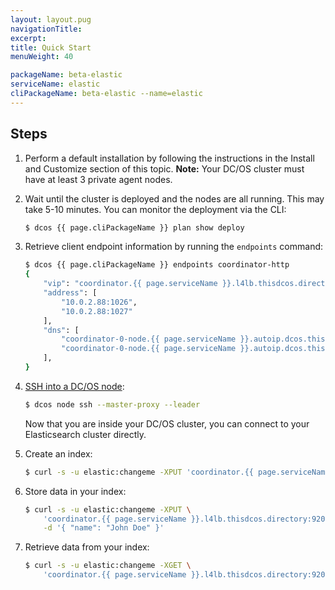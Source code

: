 ```yaml
---
layout: layout.pug
navigationTitle:
excerpt:
title: Quick Start
menuWeight: 40

packageName: beta-elastic
serviceName: elastic
cliPackageName: beta-elastic --name=elastic
---
```


## Steps

1. Perform a default installation by following the instructions in the Install and Customize section of this topic.
	**Note:** Your DC/OS cluster must have at least 3 private agent nodes.

1. Wait until the cluster is deployed and the nodes are all running. This may take 5-10 minutes. You can monitor the deployment via the CLI:

    ```bash
    $ dcos {{ page.cliPackageName }} plan show deploy
    ```

1. Retrieve client endpoint information by running the `endpoints` command:

    ```bash
    $ dcos {{ page.cliPackageName }} endpoints coordinator-http
    {
        "vip": "coordinator.{{ page.serviceName }}.l4lb.thisdcos.directory:9200",
        "address": [
            "10.0.2.88:1026",
            "10.0.2.88:1027"
        ],
        "dns": [
            "coordinator-0-node.{{ page.serviceName }}.autoip.dcos.thisdcos.directory:1026",
            "coordinator-0-node.{{ page.serviceName }}.autoip.dcos.thisdcos.directory:1027"
        ],
    }
    ```

1. [SSH into a DC/OS node](https://docs.mesosphere.com/latest/administering-clusters/sshcluster/):

    ```bash
    $ dcos node ssh --master-proxy --leader
    ```

    Now that you are inside your DC/OS cluster, you can connect to your Elasticsearch cluster directly.

1. Create an index:

    ```bash
    $ curl -s -u elastic:changeme -XPUT 'coordinator.{{ page.serviceName }}.l4lb.thisdcos.directory:9200/customer?pretty'
    ```

1. Store data in your index:

    ```bash
    $ curl -s -u elastic:changeme -XPUT \
        'coordinator.{{ page.serviceName }}.l4lb.thisdcos.directory:9200/customer/external/1?pretty' \
        -d '{ "name": "John Doe" }'
    ```

1. Retrieve data from your index:

    ```bash
    $ curl -s -u elastic:changeme -XGET \
        'coordinator.{{ page.serviceName }}.l4lb.thisdcos.directory:9200/customer/external/1?pretty'
    ```
